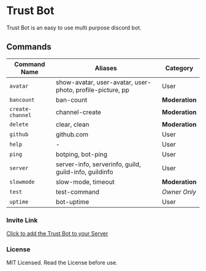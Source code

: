# Trust Bot

Trust Bot is an easy to use multi purpose discord bot.

## Commands

Command Name  |    Aliases   | Category
------------- |------------- |-------------
`avatar` | show-avatar, user-avatar, user-photo, profile-picture, pp | User
`bancount` | ban-count | **Moderation**
`create-channel` | channel-create | **Moderation**
`delete` | clear, clean | **Moderation**
`github` | github.com | User
`help` | - | User
`ping` | botping, bot-ping | User
`server` | server-info, serverinfo, guild, guild-info, guildinfo | User
`slowmode` | slow-mode, timeout | **Moderation**
`test` | test-command | _Owner Only_
`uptime` | bot-uptime | User

### Invite Link 

[Click to add the Trust Bot to your Server](https://discord.com/api/oauth2/authorize?client_id=817056404618608650&permissions=8&scope=bot%20applications.commands)

### License

MIT Licensed. Read the License before use.